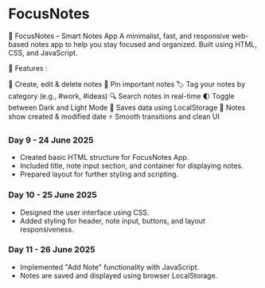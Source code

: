 # FocusNotes

📘 FocusNotes – Smart Notes App
A minimalist, fast, and responsive web-based notes app to help you stay focused and organized. Built using HTML, CSS, and JavaScript.

🚀 Features : 

📝 Create, edit & delete notes
📌 Pin important notes
🏷️ Tag your notes by category (e.g., #work, #ideas)
🔍 Search notes in real-time
🌓 Toggle between Dark and Light Mode
💾 Saves data using LocalStorage
📅 Notes show created & modified date
⚡ Smooth transitions and clean UI

### Day 9 - 24 June 2025
- Created basic HTML structure for FocusNotes App.
- Included title, note input section, and container for displaying notes.
- Prepared layout for further styling and scripting.

### Day 10 - 25 June 2025
- Designed the user interface using CSS.
- Added styling for header, note input, buttons, and layout responsiveness.

### Day 11 - 26 June 2025
- Implemented "Add Note" functionality with JavaScript.
- Notes are saved and displayed using browser LocalStorage.
